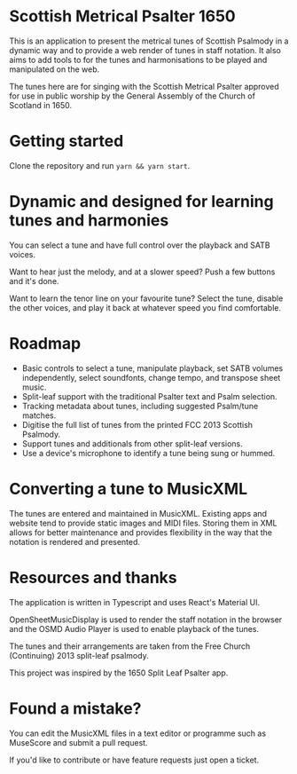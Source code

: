 # Scottish Metrical Psalter 1650

This is an application to present the metrical tunes of Scottish Psalmody in a dynamic way and to provide a web render of tunes in staff notation. It also aims to add tools to for the tunes and harmonisations to be played and manipulated on the web.

The tunes here are for singing with the Scottish Metrical Psalter approved for use in public worship by the General Assembly of the Church of Scotland in 1650.

# Getting started

Clone the repository and run `yarn && yarn start`.

# Dynamic and designed for learning tunes and harmonies

You can select a tune and have full control over the playback and SATB voices.

Want to hear just the melody, and at a slower speed? Push a few buttons and it's done.

Want to learn the tenor line on your favourite tune? Select the tune, disable the other voices, and play it back at whatever speed you find comfortable.

# Roadmap

* Basic controls to select a tune, manipulate playback, set SATB volumes independently, select soundfonts, change tempo, and transpose sheet music.
* Split-leaf support with the traditional Psalter text and Psalm selection.
* Tracking metadata about tunes, including suggested Psalm/tune matches.
* Digitise the full list of tunes from the printed FCC 2013 Scottish Psalmody.
* Support tunes and additionals from other split-leaf versions.
* Use a device's microphone to identify a tune being sung or hummed.

# Converting a tune to MusicXML

The tunes are entered and maintained in MusicXML. Existing apps and website tend to provide static images and MIDI files. Storing them in XML allows for better maintenance and provides flexibility in the way that the notation is rendered and presented.

# Resources and thanks

The application is written in Typescript and uses React's Material UI.

OpenSheetMusicDisplay is used to render the staff notation in the browser and the OSMD Audio Player is used to enable playback of the tunes.

The tunes and their arrangements are taken from the Free Church (Continuing) 2013 split-leaf psalmody.

This project was inspired by the 1650 Split Leaf Psalter app.

# Found a mistake?

You can edit the MusicXML files in a text editor or programme such as MuseScore and submit a pull request.

If you'd like to contribute or have feature requests just open a ticket.
